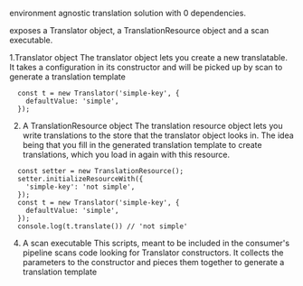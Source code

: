 environment agnostic translation solution with 0 dependencies.

exposes a Translator object, a TranslationResource object and a scan executable.

1.Translator object
  The translator object lets you create a new translatable. It takes a configuration in its constructor and will be picked up by scan to generate a translation template
  ```
    const t = new Translator('simple-key', {
      defaultValue: 'simple',
    });
  ```
2. A TranslationResource object
  The translation resource object lets you write translations to the store that the translator object looks in.
  The idea being that you fill in the generated translation template to create translations, which you load in again with this resource.

  ```
    const setter = new TranslationResource();
    setter.initializeResourceWith({
      'simple-key': 'not simple',
    });
    const t = new Translator('simple-key', {
      defaultValue: 'simple',
    });
    console.log(t.translate()) // 'not simple'
  ```
4. A scan executable
  This scripts, meant to be included in the consumer's pipeline scans code looking for Translator constructors.
  It collects the parameters to the constructor and pieces them together to generate a translation template 
   
